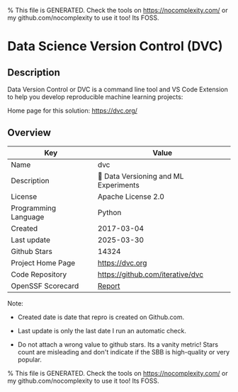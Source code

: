 
% This file is GENERATED. Check the tools on https://nocomplexity.com/ or my github.com/nocomplexity to use it too! Its FOSS. 

# Data Science Version Control (DVC)

## Description 

Data Version Control or DVC is a command line tool and VS Code Extension to help you develop reproducible machine learning projects:

Home page for this solution: https://dvc.org/ 

## Overview 

| Key | Value |
| --- | --- |
| Name | dvc |
| Description | 🦉 Data Versioning and ML Experiments |
| License | Apache License 2.0 |
| Programming Language | Python |
| Created | 2017-03-04 |
| Last update | 2025-03-30 |
| Github Stars | 14324 |
| Project Home Page | https://dvc.org |
| Code Repository | https://github.com/iterative/dvc |
| OpenSSF Scorecard | [Report](https://securityscorecards.dev/viewer/?uri=github.com/iterative/dvc) |

Note:
 - Created date is date that repro is created on Github.com. 

- Last update is only the last date I run an automatic check. 

- Do not attach a wrong value to github stars. Its a vanity metric! Stars count are misleading and 
don't indicate if the SBB is high-quality or very popular.

% This file is GENERATED. Check the tools on https://nocomplexity.com/ or my github.com/nocomplexity to use it too! Its FOSS. 


